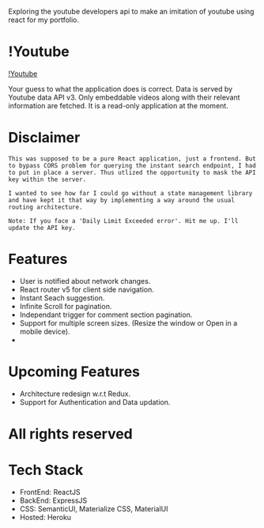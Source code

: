 Exploring the youtube developers api to make an imitation of youtube using react for my portfolio.

# !Youtube

[!Youtube](https://notyoutube-007.herokuapp.com//)

Your guess to what the application does is correct. Data is served by Youtube data API v3.
Only embeddable videos along with their relevant information are fetched.
It is a read-only application at the moment.

# Disclaimer

```
This was supposed to be a pure React application, just a frontend. But to bypass CORS problem for querying the instant search endpoint, I had to put in place a server. Thus utlized the opportunity to mask the API key within the server.

I wanted to see how far I could go without a state management library and have kept it that way by implementing a way around the usual routing architecture.
```

```
Note: If you face a 'Daily Limit Exceeded error'. Hit me up. I'll update the API key.
```

# Features

- User is notified about network changes.
- React router v5 for client side navigation.
- Instant Seach suggestion.
- Infinite Scroll for pagination.
- Independant trigger for comment section pagination.
- Support for multiple screen sizes. (Resize the window or Open in a mobile device).
-

# Upcoming Features

- Architecture redesign w.r.t Redux.
- Support for Authentication and Data updation.

# All rights reserved

# Tech Stack

- FrontEnd: ReactJS
- BackEnd: ExpressJS
- CSS: SemanticUI, Materialize CSS, MaterialUI
- Hosted: Heroku
